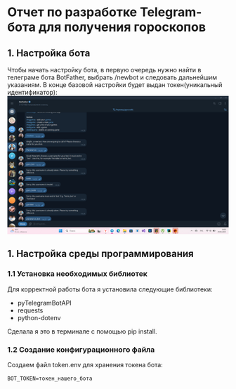 # Отчет по разработке Telegram-бота для получения гороскопов

## 1. Настройка бота
Чтобы начать настройку бота, в первую очередь нужно найти в телеграме бота BotFather, выбрать /newbot и следовать дальнейшим указаниям. В конце базовой настройки будет выдан токен(уникальный идентификатор):
![Компьютер](img/2025-05-29_19-00-11.png)
## 1. Настройка среды программирования
### 1.1 Установка необходимых библиотек
Для корректной работы бота я установила следующие библиотеки: 
* pyTelegramBotAPI
* requests
* python-dotenv  

Сделала я это в терминале с помощью pip install.
### 1.2 Создание конфигурационного файла
Создаем файл token.env для хранения токена бота:
```
BOT_TOKEN=токен_нашего_бота
```
